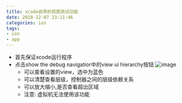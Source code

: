 ```yaml
---
title: xcode自带的视图调试功能
date: 2018-12-07 23:11:46
categories: ios
tags: 
- ios
- app
---
```


* 首先保证xcode运行程序
* 点击show the debug navigatior中的view ui hierarchy按钮
![image](/blog/images/ios/view_ui.png)<br />
    * 可以查看设置的view，选中为蓝色
    * 可以清楚查看层级，控制器之间的层级依赖关系
    * 可以放大缩小,是否查看超出区域
    * 注意: 虚拟机无法使用该功能



